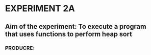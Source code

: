 # EXPERIMENT 2A
## Aim of the experiment: To execute a program that uses functions to perform heap sort
### PRODUCRE:
